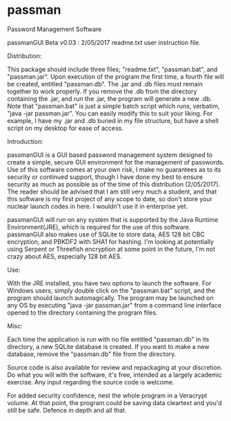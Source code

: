 # passman
Password Management Software

passmanGUI Beta v0.03 : 2/05/2017
readme.txt user instruction file.

Distribution:

This package should include three files; "readme.txt", "passman.bat", and "passman.jar". Upon execution of the program the 
first time, a fourth file will be created, entitled "passman.db". The .jar and .db files must remain together to work properly. If you remove the .db from the directory containing the .jar, and run the .jar, the program will generate a new .db. Note that "passman.bat" is just a simple batch script which runs, verbatim, "java -jar passman.jar". You can easily modify this to suit your liking. For example, I have my .jar and .db buried in my file structure, but have a shell script on my desktop for ease of access.

Introduction:

passmanGUI is a GUI based password management system designed to create a simple, secure GUI environment for the management 
of passwords. Use of this software comes at your own risk, I make no guarantees as to its security or continued support, though I have done my best to ensure security as much as possible as of the time of this distribution (2/05/2017). The reader should be advised that I am still very much a student, and that this software is my first project of any scope to date, so don't store your nuclear launch codes in here. I wouldn't use it in enterprise yet.

passmanGUI will run on any system that is supported by the Java Runtime Environment(JRE), which is required for the use of this software. passmanGUI also makes use of SQLite to store data, AES 128 bit CBC encryption, and PBKDF2 with SHA1 for hashing. I'm looking at potentially using Serpent or Threefish encryption at some point in the future, I'm not crazy about AES, especially 128 bit AES.

Use:

With the JRE installed, you have two options to launch the software. For Windows users, simply double click on the "passman.bat" script, and the program should launch automagically. The program may be launched on any OS by executing "java -jar passman.jar" from a command line interface opened to the directory containing the program files.

Misc:

Each time the application is run with no file entitled "passman.db" in its directory, a new SQLite database is created. If you 
want to make a new database, remove the "passman.db" file from the directory.

Source code is also available for review and repackaging at your discretion. Do what you will with the software, it's free,
intended as a largely academic exercise. Any input regarding the source code is welcome.

For added security confidence, nest the whole program in a Veracrypt volume. At that point, the program could be saving data cleartext and you'd still be safe. Defence in depth and all that.
